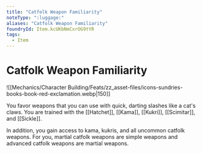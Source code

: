 ```yaml
---
title: "Catfolk Weapon Familiarity"
noteType: ":luggage:"
aliases: "Catfolk Weapon Familiarity"
foundryId: Item.kcUKbNmCxrOG9tYR
tags:
  - Item
---
```


# Catfolk Weapon Familiarity
![[Mechanics/Character Building/Feats/zz_asset-files/icons-sundries-books-book-red-exclamation.webp|150]]

You favor weapons that you can use with quick, darting slashes like a cat's claws. You are trained with the [[Hatchet]], [[Kama]], [[Kukri]], [[Scimitar]], and [[Sickle]].

In addition, you gain access to kama, kukris, and all uncommon catfolk weapons. For you, martial catfolk weapons are simple weapons and advanced catfolk weapons are martial weapons.
